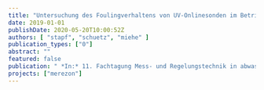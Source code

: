 ```yaml
---
title: "Untersuchung des Foulingverhaltens von UV-Onlinesonden im Betrieb einer Ozonung auf Kläranlagen"
date: 2019-01-01
publishDate: 2020-05-20T10:00:52Z
authors: [ "stapf", "schuetz", "miehe" ]
publication_types: ["0"]
abstract: ""
featured: false
publication: " *In:* 11. Fachtagung Mess- und Regelungstechnik in abwassertechnischen Anlagen. Bad Soden, Germany. 6-27 June 2019"
projects: ["merezon"]
---
```


